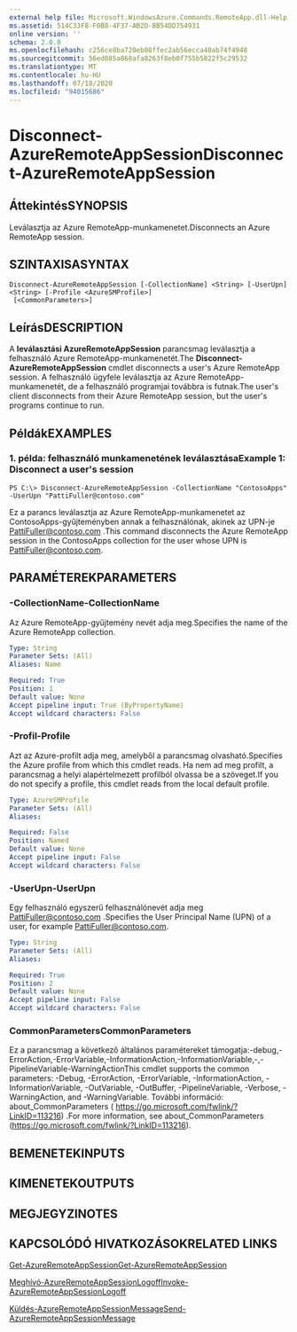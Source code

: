 ```yaml
---
external help file: Microsoft.WindowsAzure.Commands.RemoteApp.dll-Help.xml
ms.assetid: 514C33F8-F0B8-4F37-AB2D-BB54DD754931
online version: ''
schema: 2.0.0
ms.openlocfilehash: c256ce8ba720eb08ffec2ab56ecca40ab74f4948
ms.sourcegitcommit: 56ed085a868afa8263f8eb0f755b5822f5c29532
ms.translationtype: MT
ms.contentlocale: hu-HU
ms.lasthandoff: 07/18/2020
ms.locfileid: "94015686"
---
```

# <span data-ttu-id="9fa45-101">Disconnect-AzureRemoteAppSession</span><span class="sxs-lookup"><span data-stu-id="9fa45-101">Disconnect-AzureRemoteAppSession</span></span>

## <span data-ttu-id="9fa45-102">Áttekintés</span><span class="sxs-lookup"><span data-stu-id="9fa45-102">SYNOPSIS</span></span>
<span data-ttu-id="9fa45-103">Leválasztja az Azure RemoteApp-munkamenetet.</span><span class="sxs-lookup"><span data-stu-id="9fa45-103">Disconnects an Azure RemoteApp session.</span></span>

## <span data-ttu-id="9fa45-104">SZINTAXISA</span><span class="sxs-lookup"><span data-stu-id="9fa45-104">SYNTAX</span></span>

```
Disconnect-AzureRemoteAppSession [-CollectionName] <String> [-UserUpn] <String> [-Profile <AzureSMProfile>]
 [<CommonParameters>]
```

## <span data-ttu-id="9fa45-105">Leírás</span><span class="sxs-lookup"><span data-stu-id="9fa45-105">DESCRIPTION</span></span>
<span data-ttu-id="9fa45-106">A **leválasztási AzureRemoteAppSession** parancsmag leválasztja a felhasználó Azure RemoteApp-munkamenetét.</span><span class="sxs-lookup"><span data-stu-id="9fa45-106">The **Disconnect-AzureRemoteAppSession** cmdlet disconnects a user's Azure RemoteApp session.</span></span>
<span data-ttu-id="9fa45-107">A felhasználó ügyfele leválasztja az Azure RemoteApp-munkamenetét, de a felhasználó programjai továbbra is futnak.</span><span class="sxs-lookup"><span data-stu-id="9fa45-107">The user's client disconnects from their Azure RemoteApp session, but the user's programs continue to run.</span></span>

## <span data-ttu-id="9fa45-108">Példák</span><span class="sxs-lookup"><span data-stu-id="9fa45-108">EXAMPLES</span></span>

### <span data-ttu-id="9fa45-109">1. példa: felhasználó munkamenetének leválasztása</span><span class="sxs-lookup"><span data-stu-id="9fa45-109">Example 1: Disconnect a user's session</span></span>
```
PS C:\> Disconnect-AzureRemoteAppSession -CollectionName "ContosoApps" -UserUpn "PattiFuller@contoso.com"
```

<span data-ttu-id="9fa45-110">Ez a parancs leválasztja az Azure RemoteApp-munkamenetet az ContosoApps-gyűjteményben annak a felhasználónak, akinek az UPN-je PattiFuller@contoso.com .</span><span class="sxs-lookup"><span data-stu-id="9fa45-110">This command disconnects the Azure RemoteApp session in the ContosoApps collection for the user whose UPN is PattiFuller@contoso.com.</span></span>

## <span data-ttu-id="9fa45-111">PARAMÉTEREK</span><span class="sxs-lookup"><span data-stu-id="9fa45-111">PARAMETERS</span></span>

### <span data-ttu-id="9fa45-112">-CollectionName</span><span class="sxs-lookup"><span data-stu-id="9fa45-112">-CollectionName</span></span>
<span data-ttu-id="9fa45-113">Az Azure RemoteApp-gyűjtemény nevét adja meg.</span><span class="sxs-lookup"><span data-stu-id="9fa45-113">Specifies the name of the Azure RemoteApp collection.</span></span>

```yaml
Type: String
Parameter Sets: (All)
Aliases: Name

Required: True
Position: 1
Default value: None
Accept pipeline input: True (ByPropertyName)
Accept wildcard characters: False
```

### <span data-ttu-id="9fa45-114">-Profil</span><span class="sxs-lookup"><span data-stu-id="9fa45-114">-Profile</span></span>
<span data-ttu-id="9fa45-115">Azt az Azure-profilt adja meg, amelyből a parancsmag olvasható.</span><span class="sxs-lookup"><span data-stu-id="9fa45-115">Specifies the Azure profile from which this cmdlet reads.</span></span>
<span data-ttu-id="9fa45-116">Ha nem ad meg profilt, a parancsmag a helyi alapértelmezett profilból olvassa be a szöveget.</span><span class="sxs-lookup"><span data-stu-id="9fa45-116">If you do not specify a profile, this cmdlet reads from the local default profile.</span></span>

```yaml
Type: AzureSMProfile
Parameter Sets: (All)
Aliases: 

Required: False
Position: Named
Default value: None
Accept pipeline input: False
Accept wildcard characters: False
```

### <span data-ttu-id="9fa45-117">-UserUpn</span><span class="sxs-lookup"><span data-stu-id="9fa45-117">-UserUpn</span></span>
<span data-ttu-id="9fa45-118">Egy felhasználó egyszerű felhasználónevét adja meg PattiFuller@contoso.com .</span><span class="sxs-lookup"><span data-stu-id="9fa45-118">Specifies the User Principal Name (UPN) of a user, for example PattiFuller@contoso.com.</span></span>

```yaml
Type: String
Parameter Sets: (All)
Aliases: 

Required: True
Position: 2
Default value: None
Accept pipeline input: False
Accept wildcard characters: False
```

### <span data-ttu-id="9fa45-119">CommonParameters</span><span class="sxs-lookup"><span data-stu-id="9fa45-119">CommonParameters</span></span>
<span data-ttu-id="9fa45-120">Ez a parancsmag a következő általános paramétereket támogatja:-debug,-ErrorAction,-ErrorVariable,-InformationAction,-InformationVariable,-,-PipelineVariable-WarningAction</span><span class="sxs-lookup"><span data-stu-id="9fa45-120">This cmdlet supports the common parameters: -Debug, -ErrorAction, -ErrorVariable, -InformationAction, -InformationVariable, -OutVariable, -OutBuffer, -PipelineVariable, -Verbose, -WarningAction, and -WarningVariable.</span></span> <span data-ttu-id="9fa45-121">További információ: about_CommonParameters ( https://go.microsoft.com/fwlink/?LinkID=113216) .</span><span class="sxs-lookup"><span data-stu-id="9fa45-121">For more information, see about_CommonParameters (https://go.microsoft.com/fwlink/?LinkID=113216).</span></span>

## <span data-ttu-id="9fa45-122">BEMENETEK</span><span class="sxs-lookup"><span data-stu-id="9fa45-122">INPUTS</span></span>

## <span data-ttu-id="9fa45-123">KIMENETEK</span><span class="sxs-lookup"><span data-stu-id="9fa45-123">OUTPUTS</span></span>

## <span data-ttu-id="9fa45-124">MEGJEGYZI</span><span class="sxs-lookup"><span data-stu-id="9fa45-124">NOTES</span></span>

## <span data-ttu-id="9fa45-125">KAPCSOLÓDÓ HIVATKOZÁSOK</span><span class="sxs-lookup"><span data-stu-id="9fa45-125">RELATED LINKS</span></span>

[<span data-ttu-id="9fa45-126">Get-AzureRemoteAppSession</span><span class="sxs-lookup"><span data-stu-id="9fa45-126">Get-AzureRemoteAppSession</span></span>](./Get-AzureRemoteAppSession.md)

[<span data-ttu-id="9fa45-127">Meghívó-AzureRemoteAppSessionLogoff</span><span class="sxs-lookup"><span data-stu-id="9fa45-127">Invoke-AzureRemoteAppSessionLogoff</span></span>](./Invoke-AzureRemoteAppSessionLogoff.md)

[<span data-ttu-id="9fa45-128">Küldés-AzureRemoteAppSessionMessage</span><span class="sxs-lookup"><span data-stu-id="9fa45-128">Send-AzureRemoteAppSessionMessage</span></span>](./Send-AzureRemoteAppSessionMessage.md)


